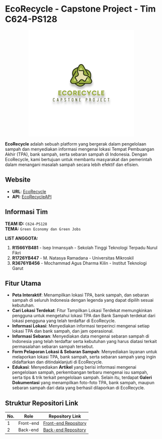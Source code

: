 # EcoRecycle - Capstone Project - Tim C624-PS128

<p align="center">
  <img src="../assets/MainLogoWithBackground.png" alt="LogoEcoRecycle" width="350">
</p>

**EcoRecycle** adalah sebuah platform yang bergerak dalam pengelolaan sampah dan menyediakan informasi mengenai lokasi Tempat Pembuangan Akhir (TPA), bank sampah, serta sebaran sampah di Indonesia. Dengan EcoRecycle, kami bertujuan untuk membantu masyarakat dan pemerintah dalam menangani masalah sampah secara lebih efektif dan efisien.

## Website
- **URL**: [EcoRecycle](https://ecorecycle.my.id/)
- **API**: [EcoRecycleAPI](https://api.ecorecycle.my.id/)

## Informasi Tim
**TEAM ID:** `C624-PS128`  
**TEMA:** `Green Economy dan Green Jobs`

**LIST ANGGOTA:**
1. **R1566YB481** - Isep Irmansyah - Sekolah Tinggi Teknologi Terpadu Nurul Fikri
2. **R1726YB447** - M. Natasya Ramadana - Universitas Mikroskil
3. **R3676YB456** - Mochammad Agus Dharma Kilin - Institut Teknologi Garut

## Fitur Utama

- **Peta Interaktif**: Menampilkan lokasi TPA, bank sampah, dan sebaran sampah di seluruh Indonesia dengan legenda yang dapat dipilih sesuai kebutuhan.
- **Cari Lokasi Terdekat**: Fitur Tampilkan Lokasi Terdekat memungkinkan pengguna untuk mengetahui lokasi TPA dan Bank Sampah terdekat dari lokasi pengguna yang telah terdaftar di EcoRecycle.
- **Informasi Lokasi**: Menyediakan informasi terperinci mengenai setiap lokasi TPA dan bank sampah, dan jam operasional.
- **Informasi Sebaran**: Menyediakan data mengenai sebaran sampah di Indonesia yang telah terdaftar serta kebutuhan yang harus diatasi terkait permasalahan sebaran sampah tersebut.
- **Form Pelaporan Lokasi & Sebaran Sampah**: Menyediakan layanan untuk melaporkan lokasi TPA, bank sampah, serta sebaran sampah yang ingin didaftarkan dan ditindaklanjuti di EcoRecycle.
- **Edukasi**: Menyediakan **Artikel** yang berisi informasi mengenai pengelolaan sampah, perkembangan terbaru mengenai isu sampah, serta tips & trik terkait pengelolaan sampah. Selain itu, terdapat **Galeri Dokumentasi** yang menampilkan foto-foto TPA, bank sampah, maupun sebaran sampah dari data yang berhasil dilaporkan di EcoRecycle.


## Struktur Repositori Link
| No. | Role       | Repository Link                      |
|-----|------------|--------------------------------------|
| 1   | Front-end  | [Front-end Repository](https://github.com/EcoRecycle-Capstone-Project-Team/FrontEnd-EcoRecycle)    |
| 2   | Back-end   | [Back-end Repository](https://github.com/EcoRecycle-Capstone-Project-Team/BackEndAPIEcorecycle)     |
